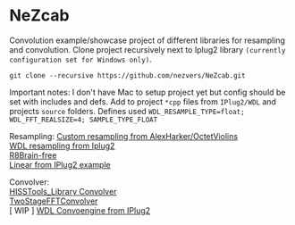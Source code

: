 # NeZcab

Convolution example/showcase project of different libraries for resampling and convolution.
Clone project recursively next to Iplug2 library `(currently configuration set for Windows only)`.
```
git clone --recursive https://github.com/nezvers/NeZcab.git
```

Important notes:
I don't have Mac to setup project yet but config should be set with includes and defs.
Add to project `*cpp` files from `IPlug2/WDL` and projects `source` folders.
Defines used ```WDL_RESAMPLE_TYPE=float; WDL_FFT_REALSIZE=4; SAMPLE_TYPE_FLOAT```


Resampling:
[Custom resampling from AlexHarker/OctetViolins](https://github.com/AlexHarker/OctetViolins/blob/main/source/Resampler.h)    
[WDL resampling from Iplug2](https://github.com/olilarkin/iPlug2/blob/master/WDL/resample.h)    
[R8Brain-free](https://github.com/avaneev/r8brain-free-src)    
[Linear from IPlug2 example](https://github.com/olilarkin/iPlug2/blob/master/Examples/IPlugConvoEngine/IPlugConvoEngine.h)    

Convolver:    
[HISSTools_Library Convolver](https://github.com/AlexHarker/HISSTools_Library/tree/main/HIRT_Multichannel_Convolution)    
[TwoStageFFTConvolver](https://github.com/falkTX/FFTConvolver)    
[ WIP ] [WDL Convoengine from IPlug2](https://github.com/olilarkin/iPlug2/blob/master/WDL/convoengine.h)    
